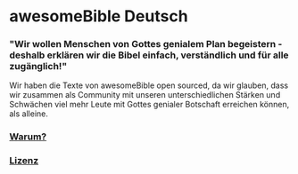 # awesomeBible Deutsch
### "Wir wollen Menschen von Gottes genialem Plan begeistern - deshalb erklären wir die Bibel einfach, verständlich und **für alle zugänglich!**"

Wir haben die Texte von awesomeBible open sourced, da wir glauben, dass wir zusammen als Community mit unseren unterschiedlichen Stärken und Schwächen viel mehr Leute mit Gottes genialer Botschaft erreichen können, als alleine.

### [Warum?](https://awesomebible.de/?p=6608)

### [Lizenz](https://creativecommons.org/licenses/by-nc/4.0/deed.de)